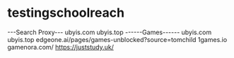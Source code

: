 # testingschoolreach
---Search Proxy---
ubyis.com
ubyis.top
------Games------
ubyis.com
ubyis.top
edgeone.ai/pages/games-unblocked?source=tomchild
1games.io
gamenora.com/
https://juststudy.uk/
